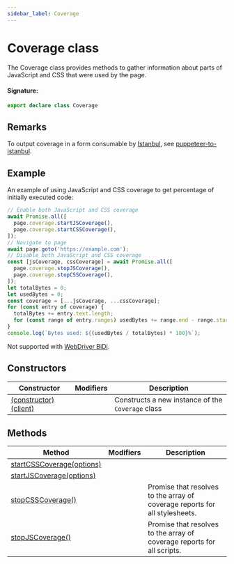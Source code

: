 ```yaml
---
sidebar_label: Coverage
---
```


# Coverage class

The Coverage class provides methods to gather information about parts of JavaScript and CSS that were used by the page.

#### Signature:

```typescript
export declare class Coverage
```

## Remarks

To output coverage in a form consumable by [Istanbul](https://github.com/istanbuljs), see [puppeteer-to-istanbul](https://github.com/istanbuljs/puppeteer-to-istanbul).

## Example

An example of using JavaScript and CSS coverage to get percentage of initially executed code:

```ts
// Enable both JavaScript and CSS coverage
await Promise.all([
  page.coverage.startJSCoverage(),
  page.coverage.startCSSCoverage(),
]);
// Navigate to page
await page.goto('https://example.com');
// Disable both JavaScript and CSS coverage
const [jsCoverage, cssCoverage] = await Promise.all([
  page.coverage.stopJSCoverage(),
  page.coverage.stopCSSCoverage(),
]);
let totalBytes = 0;
let usedBytes = 0;
const coverage = [...jsCoverage, ...cssCoverage];
for (const entry of coverage) {
  totalBytes += entry.text.length;
  for (const range of entry.ranges) usedBytes += range.end - range.start - 1;
}
console.log(`Bytes used: ${(usedBytes / totalBytes) * 100}%`);
```

Not supported with [WebDriver BiDi](https://pptr.dev/faq#q-what-is-the-status-of-cross-browser-support).

## Constructors

| Constructor                                                    | Modifiers | Description                                                  |
| -------------------------------------------------------------- | --------- | ------------------------------------------------------------ |
| [(constructor)(client)](./puppeteer.coverage._constructor_.md) |           | Constructs a new instance of the <code>Coverage</code> class |

## Methods

| Method                                                                | Modifiers | Description                                                                 |
| --------------------------------------------------------------------- | --------- | --------------------------------------------------------------------------- |
| [startCSSCoverage(options)](./puppeteer.coverage.startcsscoverage.md) |           |                                                                             |
| [startJSCoverage(options)](./puppeteer.coverage.startjscoverage.md)   |           |                                                                             |
| [stopCSSCoverage()](./puppeteer.coverage.stopcsscoverage.md)          |           | Promise that resolves to the array of coverage reports for all stylesheets. |
| [stopJSCoverage()](./puppeteer.coverage.stopjscoverage.md)            |           | Promise that resolves to the array of coverage reports for all scripts.     |
